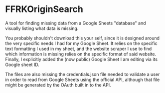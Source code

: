 # FFRKOriginSearch
A tool for finding missing data from a Google Sheets "database" and visually listing what data is missing.

You probably shouldn't download this your self, since it is designed around the very specific needs I had for my Google Sheet.
It relies on the specific text formatting I used in my sheet, and the website scraper I use to find which information is missing relies on the specific format of said website.
Finally, I explicitly added the (now public) Google Sheet I am editing via its Google sheet ID.

The files are also missing the credentials.json file needed to validate a user in order to read from Google Sheets using the official API, although that file might be generated
by the OAuth built in to the API.
